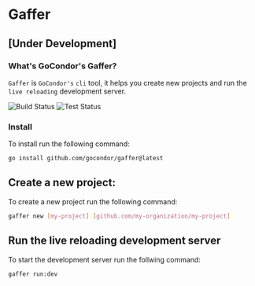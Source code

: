# Gaffer
 
## [Under Development]

### What's GoCondor's Gaffer?
`Gaffer` is `GoCondor's` `cli` tool, it helps you create new projects and run the `live reloading` development server.

![Build Status](https://github.com/gocondor/gaffer/actions/workflows/build.yml/badge.svg)
![Test Status](https://github.com/gocondor/gaffer/actions/workflows/test.yml/badge.svg)


### Install
To install run the following command:
```bash
go install github.com/gocondor/gaffer@latest
```

## Create a new project:
To create a new project run the following command:
```bash
gaffer new [my-project] [github.com/my-organization/my-project]
```

## Run the live reloading development server
To start the development server run the follwing command:
```bash
gaffer run:dev
```
